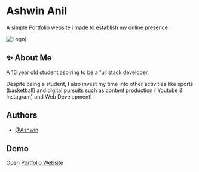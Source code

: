 
# Ashwin Anil

A simple Portfolio website i made to establish my online presence


![Logo](https://ashwinn.xyz/media/pfp.jpg=250x250))


## ✨ About Me
A 16 year old student aspiring to be a full stack developer.

Despite being a student, I also invest my time into other activities like sports (basketball) and digital pursuits such as content production ( Youtube & Instagram) and Web Development!






## Authors

- [@Ashwin](https://github.com/ashwin1927)


## Demo

Open [Portfolio Website](https://ashwinn.xyz/)

